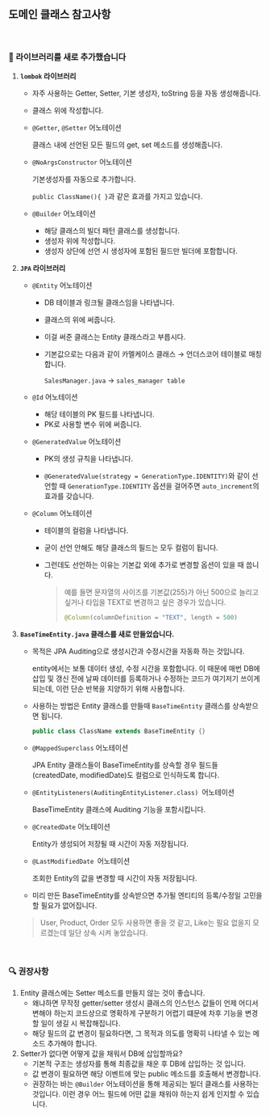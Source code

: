 ## 도메인 클래스 참고사항

<br>

### 📌 라이브러리를 새로 추가했습니다

1. **`lombok` 라이브러리**

   - 자주 사용하는 Getter, Setter, 기본 생성자, toString 등을 자동 생성해줍니다.

   - 클래스 위에 작성합니다.

   - `@Getter`, `@Setter` 어노테이션

     클래스 내에 선언된 모든 필드의 get, set 메소드를 생성해줍니다.
     
   - `@NoArgsConstructor` 어노테이션

     기본생성자를 자동으로 추가합니다.
     
     `public ClassName(){ }`과 같은 효과를 가지고 있습니다.
     
   - `@Builder` 어노테이션
   
     - 해당 클래스의 빌더 패턴 클래스를 생성합니다.
     - 생성자 위에 작성합니다.
     - 생성자 상단에 선언 시 생성자에 포함된 필드만 빌더에 포함합니다.
   
2. **`JPA` 라이브러리**

   - `@Entity` 어노테이션

     - DB 테이블과 링크될 클래스임을 나타냅니다. 

     - 클래스의 위에 써줍니다.
     - 이걸 써준 클래스는 Entity 클래스라고 부릅시다.

     - 기본값으로는 다음과 같이 카멜케이스 클래스 → 언더스코어 테이블로 매칭합니다.

       `SalesManager.java` → `sales_manager table`

   - `@Id` 어노테이션

     - 해당 테이블의 PK 필드를 나타냅니다. 
     - PK로 사용할 변수 위에 써줍니다.

   - `@GeneratedValue` 어노테이션

     - PK의 생성 규칙을 나타냅니다.

     - `@GeneratedValue(strategy = GenerationType.IDENTITY)`와 같이 선언할 때 `GenerationType.IDENTITY` 옵션을 걸어주면 `auto_increment`의 효과를 갖습니다.

   - `@Column` 어노테이션

     - 테이블의 컬럼을 나타냅니다.

     - 굳이 선언 안해도 해당 클래스의 필드는 모두 컬럼이 됩니다.

     - 그런데도 선언하는 이유는 기본값 외에 추가로 변경할 옵션이 있을 때 씁니다.

       > 예를 들면 문자열의 사이즈를 기본값(255)가 아닌 500으로 늘리고 싶거나 타입을 TEXT로 변경하고 싶은 경우가 있습니다.
       >
       > ```java
       > @Column(columnDefinition = "TEXT", length = 500)
       > ```
   
3. **`BaseTimeEntity.java` 클래스를 새로 만들었습니다.**

   - 목적은 JPA Auditing으로 생성시간과 수정시간을 자동화 하는 것입니다.

     entity에서는 보통 데이터 생성, 수정 시간을 포함합니다. 이 때문에 매번 DB에 삽입 및 갱신 전에 날짜 데이터를 등록하거나 수정하는 코드가 여기저기 쓰이게 되는데, 이런 단순 반복을 지양하기 위해 사용합니다.

   - 사용하는 방법은 Entity 클래스를 만들때 `BaseTimeEntity` 클래스를 상속받으면 됩니다.

     ```java
     public class ClassName extends BaseTimeEntity {}
     ```

   - `@MappedSuperclass` 어노테이션

     JPA Entity 클래스들이 BaseTimeEntity를 상속할 경우 필드들(createdDate, modifiedDate)도 컬럼으로 인식하도록 합니다.

   - `@EntityListeners(AuditingEntityListener.class) `어노테이션

     BaseTimeEntity 클래스에 Auditing 기능을 포함시킵니다.

   - `@CreatedDate` 어노테이션

     Entity가 생성되어 저장될 때 시간이 자동 저장됩니다.

   - `@LastModifiedDate `어노테이션

     조회한 Entity의 값을 변경할 때 시간이 자동 저장됩니다.

   - 미리 만든 BaseTimeEntity를 상속받으면 추가될 엔티티의 등록/수정일 고민을 할 필요가 없어집니다.

   > User, Product, Order 모두 사용하면 좋을 것 같고, Like는 필요 없을지 모르겠는데 일단 상속 시켜 놓았습니다.

<br>

### 🔍 권장사항

1. Entity 클래스에는 Setter 메소드를 만들지 않는 것이 좋습니다.
   - 왜냐하면 무작정 getter/setter 생성시 클래스의 인스턴스 값들이 언제 어디서 변해야 하는지 코드상으로 명확하게 구분하기 어렵기 떄문에 차후 기능을 변경할 일이 생길 시 복잡해집니다.
   - 해당 필드의 값 변경이 필요하다면, 그 목적과 의도를 명확히 나타낼 수 있는 메소드 추가해야 합니다.
2. Setter가 없다면 어떻게 값을 채워서 DB에 삽입할까요?
   - 기본적 구조는 생성자를 통해 최종값을 채운 후 DB에 삽입하는 것 입니다.
   - 값 변경이 필요하면 해당 이벤트에 맞는 public 메소드를 호출해서 변경합니다.
   - 권장하는 바는 `@Builder` 어노테이션을 통해 제공되는 빌더 클래스를 사용하는 것입니다. 이런 경우 어느 필드에 어떤 값을 채워야 하는지 쉽게 인지할 수 있습니다.